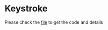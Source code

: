 # Keystroke
Please check the <a href='https://github.com/pritom007/keystroke/blob/master/keystroke.ipynb'>file</a> to get the code and details
